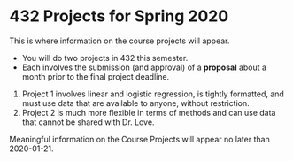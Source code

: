 # 432 Projects for Spring 2020

This is where information on the course projects will appear. 

- You will do two projects in 432 this semester. 
- Each involves the submission (and approval) of a **proposal** about a month prior to the final project deadline.

1. Project 1 involves linear and logistic regression, is tightly formatted, and must use data that are available to anyone, without restriction.
2. Project 2 is much more flexible in terms of methods and can use data that cannot be shared with Dr. Love.

Meaningful information on the Course Projects will appear no later than 2020-01-21.
